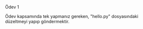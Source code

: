 Ödev 1

Ödev kapsamında tek yapmanız gereken, "hello.py" dosyasındaki düzeltmeyi yapıp göndermektir.
